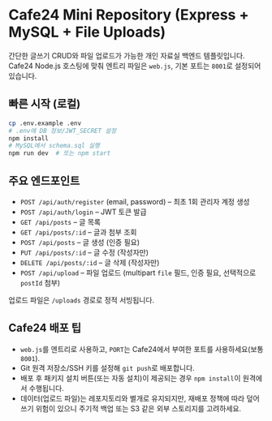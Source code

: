 # Cafe24 Mini Repository (Express + MySQL + File Uploads)

간단한 글쓰기 CRUD와 파일 업로드가 가능한 개인 자료실 백엔드 템플릿입니다.
Cafe24 Node.js 호스팅에 맞춰 엔트리 파일은 `web.js`, 기본 포트는 `8001`로 설정되어 있습니다.

## 빠른 시작 (로컬)

```bash
cp .env.example .env
# .env에 DB 정보/JWT_SECRET 설정
npm install
# MySQL에서 schema.sql 실행
npm run dev  # 또는 npm start
```

## 주요 엔드포인트

- `POST /api/auth/register`  (email, password) – 최초 1회 관리자 계정 생성
- `POST /api/auth/login` – JWT 토큰 발급
- `GET /api/posts` – 글 목록
- `GET /api/posts/:id` – 글과 첨부 조회
- `POST /api/posts` – 글 생성 (인증 필요)
- `PUT /api/posts/:id` – 글 수정 (작성자만)
- `DELETE /api/posts/:id` – 글 삭제 (작성자만)
- `POST /api/upload` – 파일 업로드 (multipart `file` 필드, 인증 필요, 선택적으로 `postId` 첨부)

업로드 파일은 `/uploads` 경로로 정적 서빙됩니다.

## Cafe24 배포 팁

- `web.js`를 엔트리로 사용하고, `PORT`는 Cafe24에서 부여한 포트를 사용하세요(보통 `8001`).
- Git 원격 저장소/SSH 키를 설정해 `git push`로 배포합니다.
- 배포 후 패키지 설치 버튼(또는 자동 설치)이 제공되는 경우 `npm install`이 원격에서 수행됩니다.
- 데이터(업로드 파일)는 레포지토리와 별개로 유지되지만, 재배포 정책에 따라 덮어쓰기 위험이 있으니 주기적 백업 또는 S3 같은 외부 스토리지를 고려하세요.
